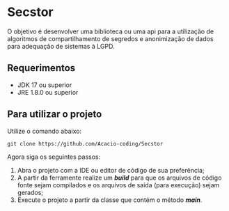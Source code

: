 # Secstor

O objetivo é desenvolver uma biblioteca ou uma api para a utilização de algoritmos de compartilhamento de segredos e anonimização de dados para adequação de sistemas à LGPD.

## Requerimentos

- JDK 17 ou superior
- JRE 1.8.0 ou superior

## Para utilizar o projeto

Utilize o comando abaixo:

```
git clone https://github.com/Acacio-coding/Secstor
```

Agora siga os seguintes passos:

1. Abra o projeto com a IDE ou editor de código de sua preferência;
2. A partir da ferramente realize um <i><b>build</b></i> para que os arquivos de código fonte sejam compilados e os arquivos de saída (para execução) sejam gerados;
3. Execute o projeto a partir da classe que contém o método <i><b>main</b></i>.

